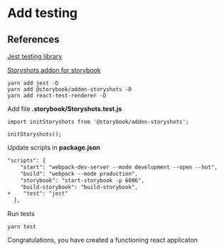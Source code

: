 # Add testing

## References
[Jest testing library](https://facebook.github.io/jest)

[Storyshots addon for storybook](https://github.com/storybooks/storybook/tree/master/addons/storyshots)

```
yarn add jest -D
yarn add @storybook/addon-storyshots -D
yarn add react-test-renderer -D
```

Add file **.storybook/Storyshots.test.js**
```
import initStoryshots from '@storybook/addon-storyshots';

initStoryshots();
```

Update scripts in **package.json**
```diff
"scripts": {
    "start": "webpack-dev-server --mode development --open --hot",
    "build": "webpack --mode production",
    "storybook": "start-storybook -p 6006",
    "build-storybook": "build-storybook",
+    "test": "jest"
  },
```

Run tests
```
yarn test
```

Congratulations, you have created a functioning react applicaton
